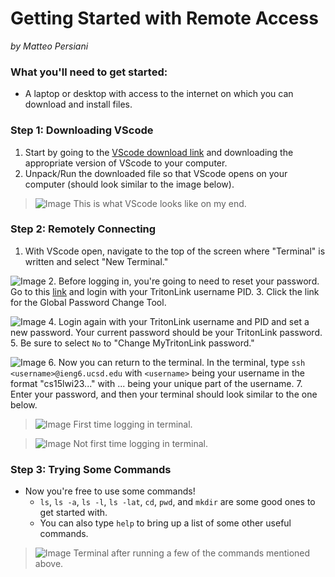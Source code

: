 # Getting Started with Remote Access
*by Matteo Persiani*

### What you'll need to get started:
* A laptop or desktop with access to the internet on which you can download and install files.

### Step 1: Downloading VScode
1. Start by going to the [VScode download link](https://code.visualstudio.com/download) and downloading the appropriate version of VScode to your computer.
2. Unpack/Run the downloaded file so that VScode opens on your computer (should look similar to the image below).

>![Image](https://mapersiani.github.io/cse15l-lab-reports/Screenshot%202023-01-11%20at%203.15.34%20PM.png)
This is what VScode looks like on my end.

### Step 2: Remotely Connecting
1. With VScode open, navigate to the top of the screen where "Terminal" is written and select "New Terminal."

![Image](https://mapersiani.github.io/cse15l-lab-reports/Screenshot%202023-01-11%20at%205.42.09%20PM.png)
2. Before logging in, you're going to need to reset your password. Go to this [link](https://sdacs.ucsd.edu/~icc/index.php) and login with your TritonLink username PID.
3. Click the link for the Global Password Change Tool.

![Image](https://mapersiani.github.io/cse15l-lab-reports/Screenshot%202023-01-11%20at%208.21.23%20PM.png)
4. Login again with your TritonLink username and PID and set a new password. Your current password should be your TritonLink password.
5. Be sure to select `No` to "Change MyTritonLink password."

![Image](https://mapersiani.github.io/cse15l-lab-reports/Screenshot%202023-01-11%20at%208.22.28%20PM.png)
6. Now you can return to the terminal. In the terminal, type `ssh <username>@ieng6.ucsd.edu` with `<username>` being your username in the format "cs15lwi23..." with ... being your unique part of the username.
7. Enter your password, and then your terminal should look similar to the one below.

>![Image](https://mapersiani.github.io/cse15l-lab-reports/Screenshot%202023-01-11%20at%203.21.01%20PM.png)
First time logging in terminal.

>![Image](https://mapersiani.github.io/cse15l-lab-reports/Screenshot%202023-01-11%20at%206.00.09%20PM.png)
Not first time logging in terminal.

### Step 3: Trying Some Commands
* Now you're free to use some commands!
    * `ls`, `ls -a`, `ls -l`, `ls -lat`, `cd`, `pwd`, and `mkdir` are some good ones to get started with.
    * You can also type `help` to bring up a list of some other useful commands.

>![Image](https://mapersiani.github.io/cse15l-lab-reports/Screenshot%202023-01-11%20at%206.41.28%20PM.png)
Terminal after running a few of the commands mentioned above.